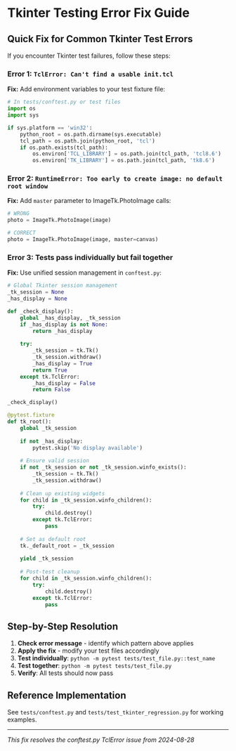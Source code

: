 # Tkinter Testing Error Fix Guide

## Quick Fix for Common Tkinter Test Errors

If you encounter Tkinter test failures, follow these steps:

### Error 1: `TclError: Can't find a usable init.tcl`

**Fix:** Add environment variables to your test fixture file:

```python
# In tests/conftest.py or test files
import os
import sys

if sys.platform == 'win32':
    python_root = os.path.dirname(sys.executable)
    tcl_path = os.path.join(python_root, 'tcl')
    if os.path.exists(tcl_path):
        os.environ['TCL_LIBRARY'] = os.path.join(tcl_path, 'tcl8.6')
        os.environ['TK_LIBRARY'] = os.path.join(tcl_path, 'tk8.6')
```

### Error 2: `RuntimeError: Too early to create image: no default root window`

**Fix:** Add `master` parameter to ImageTk.PhotoImage calls:

```python
# WRONG
photo = ImageTk.PhotoImage(image)

# CORRECT  
photo = ImageTk.PhotoImage(image, master=canvas)
```

### Error 3: Tests pass individually but fail together

**Fix:** Use unified session management in `conftest.py`:

```python
# Global Tkinter session management
_tk_session = None
_has_display = None

def _check_display():
    global _has_display, _tk_session
    if _has_display is not None:
        return _has_display
    
    try:
        _tk_session = tk.Tk()
        _tk_session.withdraw()
        _has_display = True
        return True
    except tk.TclError:
        _has_display = False
        return False

_check_display()

@pytest.fixture
def tk_root():
    global _tk_session
    
    if not _has_display:
        pytest.skip('No display available')
    
    # Ensure valid session
    if not _tk_session or not _tk_session.winfo_exists():
        _tk_session = tk.Tk()
        _tk_session.withdraw()
    
    # Clean up existing widgets
    for child in _tk_session.winfo_children():
        try:
            child.destroy()
        except tk.TclError:
            pass
    
    # Set as default root
    tk._default_root = _tk_session
    
    yield _tk_session
    
    # Post-test cleanup
    for child in _tk_session.winfo_children():
        try:
            child.destroy()
        except tk.TclError:
            pass
```

## Step-by-Step Resolution

1. **Check error message** - identify which pattern above applies
2. **Apply the fix** - modify your test files accordingly  
3. **Test individually**: `python -m pytest tests/test_file.py::test_name`
4. **Test together**: `python -m pytest tests/test_file.py`
5. **Verify**: All tests should now pass

## Reference Implementation

See `tests/conftest.py` and `tests/test_tkinter_regression.py` for working examples.

---

*This fix resolves the conftest.py TclError issue from 2024-08-28*